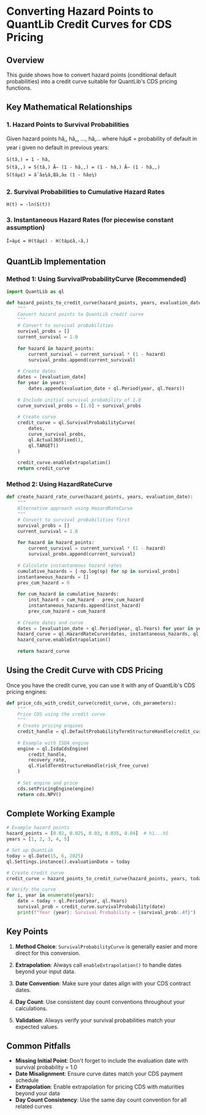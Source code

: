 # Converting Hazard Points to QuantLib Credit Curves for CDS Pricing

## Overview

This guide shows how to convert hazard points (conditional default probabilities) into a credit curve suitable for QuantLib's CDS pricing functions.

## Key Mathematical Relationships

### 1. Hazard Points to Survival Probabilities

Given hazard points hâ‚, hâ‚‚, ..., hâ‚… where háµ¢ = probability of default in year i given no default in previous years:

```
S(tâ‚) = 1 - hâ‚
S(tâ‚‚) = S(tâ‚) Ã— (1 - hâ‚‚) = (1 - hâ‚) Ã— (1 - hâ‚‚)
S(táµ¢) = âˆâ±¼â‚Œâ‚â± (1 - hâ±¼)
```

### 2. Survival Probabilities to Cumulative Hazard Rates

```
H(t) = -ln(S(t))
```

### 3. Instantaneous Hazard Rates (for piecewise constant assumption)

```
Î»áµ¢ = H(táµ¢) - H(táµ¢â‚‹â‚)
```

## QuantLib Implementation

### Method 1: Using SurvivalProbabilityCurve (Recommended)

```python
import QuantLib as ql

def hazard_points_to_credit_curve(hazard_points, years, evaluation_date):
    """
    Convert hazard points to QuantLib credit curve
    """
    # Convert to survival probabilities
    survival_probs = []
    current_survival = 1.0
    
    for hazard in hazard_points:
        current_survival = current_survival * (1 - hazard)
        survival_probs.append(current_survival)
    
    # Create dates
    dates = [evaluation_date]
    for year in years:
        dates.append(evaluation_date + ql.Period(year, ql.Years))
    
    # Include initial survival probability of 1.0
    curve_survival_probs = [1.0] + survival_probs
    
    # Create curve
    credit_curve = ql.SurvivalProbabilityCurve(
        dates, 
        curve_survival_probs, 
        ql.Actual365Fixed(), 
        ql.TARGET()
    )
    
    credit_curve.enableExtrapolation()
    return credit_curve
```

### Method 2: Using HazardRateCurve

```python
def create_hazard_rate_curve(hazard_points, years, evaluation_date):
    """
    Alternative approach using HazardRateCurve
    """
    # Convert to survival probabilities first
    survival_probs = []
    current_survival = 1.0
    
    for hazard in hazard_points:
        current_survival = current_survival * (1 - hazard)
        survival_probs.append(current_survival)
    
    # Calculate instantaneous hazard rates
    cumulative_hazards = [-np.log(sp) for sp in survival_probs]
    instantaneous_hazards = []
    prev_cum_hazard = 0
    
    for cum_hazard in cumulative_hazards:
        inst_hazard = cum_hazard - prev_cum_hazard
        instantaneous_hazards.append(inst_hazard)
        prev_cum_hazard = cum_hazard
    
    # Create dates and curve
    dates = [evaluation_date + ql.Period(year, ql.Years) for year in years]
    hazard_curve = ql.HazardRateCurve(dates, instantaneous_hazards, ql.Actual365Fixed())
    hazard_curve.enableExtrapolation()
    
    return hazard_curve
```

## Using the Credit Curve with CDS Pricing

Once you have the credit curve, you can use it with any of QuantLib's CDS pricing engines:

```python
def price_cds_with_credit_curve(credit_curve, cds_parameters):
    """
    Price CDS using the credit curve
    """
    # Create pricing engines
    credit_handle = ql.DefaultProbabilityTermStructureHandle(credit_curve)
    
    # Example with ISDA engine
    engine = ql.IsdaCdsEngine(
        credit_handle,
        recovery_rate,
        ql.YieldTermStructureHandle(risk_free_curve)
    )
    
    # Set engine and price
    cds.setPricingEngine(engine)
    return cds.NPV()
```

## Complete Working Example

```python
# Example hazard points
hazard_points = [0.02, 0.025, 0.03, 0.035, 0.04]  # h1...h5
years = [1, 2, 3, 4, 5]

# Set up QuantLib
today = ql.Date(15, 6, 2025)
ql.Settings.instance().evaluationDate = today

# Create credit curve
credit_curve = hazard_points_to_credit_curve(hazard_points, years, today)

# Verify the curve
for i, year in enumerate(years):
    date = today + ql.Period(year, ql.Years)
    survival_prob = credit_curve.survivalProbability(date)
    print(f"Year {year}: Survival Probability = {survival_prob:.4f}")
```

## Key Points

1. **Method Choice**: `SurvivalProbabilityCurve` is generally easier and more direct for this conversion.

2. **Extrapolation**: Always call `enableExtrapolation()` to handle dates beyond your input data.

3. **Date Convention**: Make sure your dates align with your CDS contract dates.

4. **Day Count**: Use consistent day count conventions throughout your calculations.

5. **Validation**: Always verify your survival probabilities match your expected values.

## Common Pitfalls

- **Missing Initial Point**: Don't forget to include the evaluation date with survival probability = 1.0
- **Date Misalignment**: Ensure curve dates match your CDS payment schedule
- **Extrapolation**: Enable extrapolation for pricing CDS with maturities beyond your data
- **Day Count Consistency**: Use the same day count convention for all related curves